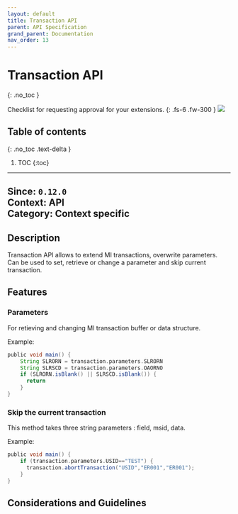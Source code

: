 ```yaml
---
layout: default
title: Transaction API
parent: API Specification
grand_parent: Documentation
nav_order: 13
---
```


# Transaction API
{: .no_toc }

Checklist for requesting approval for your extensions.
{: .fs-6 .fw-300 }
![](/assets/images/warning-24px.svg)

## Table of contents
{: .no_toc .text-delta }

1. TOC
{:toc}

---

**Since**: `0.12.0`  
**Context**: API  
**Category**: Context specific  
---
## Description

Transaction API allows to extend MI transactions, overwrite parameters. Can be used to set, retrieve or change a parameter and skip current transaction.

## Features

### Parameters
For retieving and changing MI transaction buffer or data structure.

Example:
```groovy
public void main() {
    String SLRORN = transaction.parameters.SLRORN
    String SLRSCD = transaction.parameters.OAORNO
    if (SLRORN.isBlank() || SLRSCD.isBlank()) {
      return
    }
}
```

### Skip the current transaction
This method takes three string parameters : field, msid, data.

Example:
```groovy
public void main() {
    if (transaction.parameters.USID=="TEST") {
      transaction.abortTransaction("USID","ER001","ER001");
    }    
}
```

## Considerations and Guidelines
